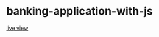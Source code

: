 ﻿# banking-application-with-js
[live view](https://minarulak9.github.io/banking-application-with-js/)
